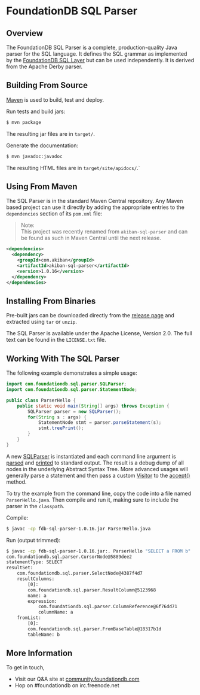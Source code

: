 # FoundationDB SQL Parser

## Overview

The FoundationDB SQL Parser is a complete, production-quality Java parser for
the SQL language. It defines the SQL grammar as implemented by the
[FoundationDB SQL Layer](http://github.com/FoundationDB/sql-layer) but can be
used independently. It is derived from the Apache Derby parser.


## Building From Source

[Maven](http://maven.apache.org) is used to build, test and deploy.

Run tests and build jars:

```sh
$ mvn package
```

The resulting jar files are in `target/`.

Generate the documentation:

```sh
$ mvn javadoc:javadoc
```

The resulting HTML files are in `target/site/apidocs/`.`


## Using From Maven

The SQL Parser is in the standard Maven Central repository. Any Maven based
project can use it directly by adding the appropriate entries to the
`dependencies` section of its `pom.xml` file:

> Note:  
> This project was recently renamed from `akiban-sql-parser` and can be
> found as such in Maven Central until the next release.

```xml
<dependencies>
  <dependency>
    <groupId>com.akiban</groupId>
    <artifactId>akiban-sql-parser</artifactId>
    <version>1.0.16</version>
  </dependency>
</dependencies>
```


## Installing From Binaries

Pre-built jars can be downloaded directly from the
[release page](https://github.com/foundationdb/sql-parser/releases)
and extracted using `tar` or `unzip`.

The SQL Parser is available under the Apache License, Version 2.0. The full text
can be found in the `LICENSE.txt` file.


## Working With The SQL Parser

The following example demonstrates a simple usage:

```java
import com.foundationdb.sql.parser.SQLParser;
import com.foundationdb.sql.parser.StatementNode;

public class ParserHello {
    public static void main(String[] args) throws Exception {
        SQLParser parser = new SQLParser();
        for(String s : args) {
            StatementNode stmt = parser.parseStatement(s);
            stmt.treePrint();
        }
    }
}
```

A new [SQLParser](http://foundationdb.github.io/sql-parser/javadoc/com/foundationdb/sql/parser/SQLParser.html)
is instantiated and each command line argument is
[parsed](http://foundationdb.github.io/sql-parser/javadoc/com/foundationdb/sql/parser/SQLParser.html#parseStatement%28java.lang.String%29)
and [printed](http://foundationdb.github.io/sql-parser/javadoc/com/foundationdb/sql/parser/QueryTreeNode.html#treePrint%28%29)
to standard output. The result is a debug dump of all nodes in the underlying Abstract Syntax Tree.
More advanced usages will generally parse a statement and then pass a custom
[Visitor](http://foundationdb.github.io/sql-parser/javadoc/com/foundationdb/sql/parser/Visitor.html) to the
[accept()](http://foundationdb.github.io/sql-parser/javadoc/com/foundationdb/sql/parser/QueryTreeNode.html#accept%28com.foundationdb.sql.parser.Visitor%29) method.

To try the example from the command line, copy the code into a file named
`ParserHello.java`. Then compile and run it, making sure to include the
parser in the `classpath`.

Compile:

```sh
$ javac -cp fdb-sql-parser-1.0.16.jar ParserHello.java
```

Run (output trimmed):

```sh
$ javac -cp fdb-sql-parser-1.0.16.jar:. ParserHello "SELECT a FROM b"
com.foundationdb.sql.parser.CursorNode@5889dee2
statementType: SELECT
resultSet:
    com.foundationdb.sql.parser.SelectNode@4387f4d7
    resultColumns:
        [0]:
        com.foundationdb.sql.parser.ResultColumn@5123968
        name: a
        expression:
            com.foundationdb.sql.parser.ColumnReference@6f76dd71
            columnName: a
    fromList:
        [0]:
        com.foundationdb.sql.parser.FromBaseTable@18317b1d
        tableName: b
```

## More Information

To get in touch,

- Visit our Q&A site at [community.foundationdb.com](http://community.foundationdb.com)
- Hop on #foundationdb on irc.freenode.net

